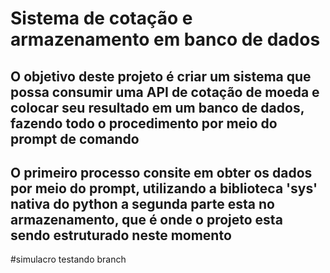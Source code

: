 <h1>Sistema de cotação e armazenamento em banco de dados</h1>

<h2>O objetivo deste projeto é criar um sistema que possa consumir uma API de cotação de moeda e colocar seu resultado em um banco de dados, fazendo todo o procedimento por meio do prompt de comando</h2>


<h2>O primeiro processo consite em obter os dados por meio do prompt, utilizando a biblioteca 'sys' nativa do python
a segunda parte esta no armazenamento, que é onde o projeto esta sendo estruturado neste momento</h2>

#simulacro testando branch